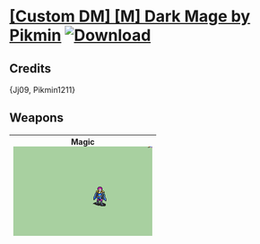 # [\[Custom DM\] \[M\] Dark Mage by Pikmin](./) [![Download](https://img.shields.io/badge/Download-%5BCustom%20DM%5D%20%5BM%5D%20Dark%20Mage%20by%20Pikmin-red)](https://minhaskamal.github.io/DownGit/#/home?url=https://github.com/Klokinator/FE-Repo/tree/main/Battle%20Animations/Magi%20-%20Dark-Type/%5BCustom%20DM%5D%20%5BM%5D%20Dark%20Mage%20by%20Pikmin)
## Credits

{Jj09, Pikmin1211}

## Weapons

| <b>Magic</b><br/><img alt="Magic animation" src="./6.%20Magic/Magic.gif"/> |
| :---: |
